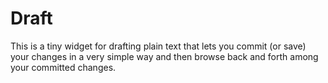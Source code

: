# Draft

This is a tiny widget for drafting plain text that lets you commit (or save) your changes in a very simple way and then browse back and forth among your committed changes.